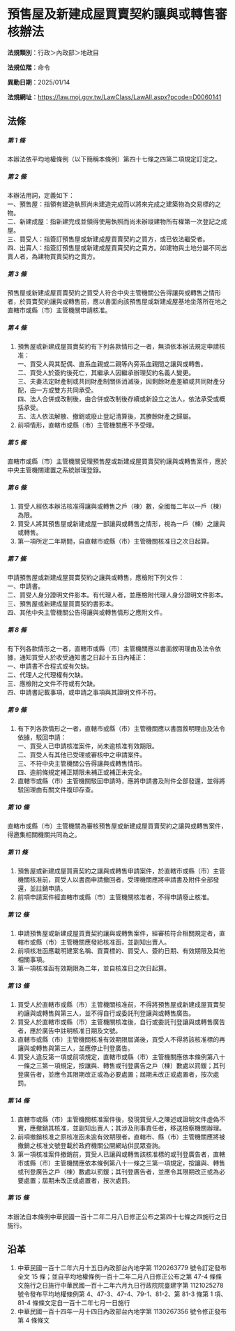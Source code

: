 # 預售屋及新建成屋買賣契約讓與或轉售審核辦法




**法規類別**：行政＞內政部＞地政目

**法規位階**：命令

**異動日期**：2025/01/14  

**法規網址**：https://law.moj.gov.tw/LawClass/LawAll.aspx?pcode=D0060141



## 法條
##### 第 1 條
本辦法依平均地權條例（以下簡稱本條例）第四十七條之四第二項規定訂定之。

##### 第 2 條
本辦法用詞，定義如下：  
一、預售屋：指領有建造執照尚未建造完成而以將來完成之建築物為交易標的之物。  
二、新建成屋：指新建完成並領得使用執照而尚未辦竣建物所有權第一次登記之成屋。  
三、買受人：指簽訂預售屋或新建成屋買賣契約之買方，或已依法繼受者。  
四、出賣人：指簽訂預售屋或新建成屋買賣契約之賣方。如建物與土地分屬不同出賣人者，為建物買賣契約之賣方。

##### 第 3 條
預售屋或新建成屋買賣契約之買受人符合中央主管機關公告得讓與或轉售之情形者，於買賣契約讓與或轉售前，應以書面向該預售屋或新建成屋基地坐落所在地之直轄市或縣（市）主管機關申請核准。

##### 第 4 條
1. 預售屋或新建成屋買賣契約有下列各款情形之一者，無須依本辦法規定申請核准：  
一、買受人與其配偶、直系血親或二親等內旁系血親間之讓與或轉售。  
二、買受人於簽約後死亡，其繼承人因繼承辦理契約名義人變更。  
三、夫妻法定財產制或共同財產制關係消滅後，因剩餘財產差額或共同財產分配，由一方或雙方共同承受。  
四、法人合併或改制後，由合併或改制後存續或新設立之法人，依法承受或概括承受。  
五、法人依法解散、撤銷或廢止登記清算後，其賸餘財產之歸屬。
1. 前項情形，直轄市或縣（市）主管機關應不予受理。

##### 第 5 條
直轄市或縣（市）主管機關受理預售屋或新建成屋買賣契約讓與或轉售案件，應於中央主管機關建置之系統辦理登錄。

##### 第 6 條
1. 買受人經依本辦法核准得讓與或轉售之戶（棟）數，全國每二年以一戶（棟）為限。
1. 買受人將其預售屋或新建成屋一部讓與或轉售之情形，視為一戶（棟）之讓與或轉售。
1. 第一項所定二年期間，自直轄市或縣（市）主管機關核准日之次日起算。

##### 第 7 條
申請預售屋或新建成屋買賣契約之讓與或轉售，應檢附下列文件：  
一、申請書。  
二、買受人身分證明文件影本。有代理人者，並應檢附代理人身分證明文件影本。  
三、預售屋或新建成屋買賣契約書影本。  
四、其他中央主管機關公告得讓與或轉售情形之應附文件。

##### 第 8 條
有下列各款情形之一者，直轄市或縣（市）主管機關應以書面敘明理由及法令依據，通知買受人於收受通知書之日起十五日內補正：  
一、申請書不合程式或有欠缺。  
二、代理人之代理權有欠缺。  
三、應檢附之文件不符或有欠缺。  
四、申請書記載事項，或申請之事項與其證明文件不符。

##### 第 9 條
1. 有下列各款情形之一者，直轄市或縣（市）主管機關應以書面敘明理由及法令依據，駁回申請：  
一、買受人已申請核准案件，尚未逾核准有效期限。  
二、買受人有其他已受理或審核中之申請案件。  
三、不符中央主管機關公告得讓與或轉售情形。  
四、逾前條規定補正期限未補正或補正未完全。
1. 直轄市或縣（市）主管機關駁回申請時，應將申請書及附件全部發還，並得將駁回理由有關文件複印存查。

##### 第 10 條
直轄市或縣（市）主管機關為審核預售屋或新建成屋買賣契約之讓與或轉售案件，得邀集相關機關共同為之。

##### 第 11 條
1. 預售屋或新建成屋買賣契約之讓與或轉售申請案件，於直轄市或縣（市）主管機關核准前，買受人以書面申請撤回者，受理機關應將申請書及附件全部發還，並註銷申請。
1. 前項申請案件經直轄市或縣（市）主管機關核准者，不得申請廢止核准。

##### 第 12 條
1. 申請預售屋或新建成屋買賣契約讓與或轉售案件，經審核符合相關規定者，直轄市或縣（市）主管機關應發給核准函，並副知出賣人。
1. 前項核准函應載明建案名稱、買賣標的、買受人、簽約日期、有效期限及其他相關事項。
1. 第一項核准函有效期限為二年，並自核准日之次日起算。

##### 第 13 條
1. 買受人於直轄市或縣（市）主管機關核准前，不得將預售屋或新建成屋買賣契約讓與或轉售與第三人，並不得自行或委託刊登讓與或轉售廣告。
1. 買受人於直轄市或縣（市）主管機關核准後，自行或委託刊登讓與或轉售廣告者，應於廣告中註明核准日期及文號。
1. 直轄市或縣（市）主管機關核准有效期限屆滿後，買受人不得將該核准標的再讓與或轉售與第三人，並應停止刊登廣告。
1. 買受人違反第一項或前項規定，直轄市或縣（市）主管機關應依本條例第八十一條之三第一項規定，按讓與、轉售或刊登廣告之戶（棟）數處以罰鍰；其刊登廣告者，並應令其限期改正或為必要處置；屆期未改正或處置者，按次處罰。

##### 第 14 條
1. 直轄市或縣（市）主管機關核准案件後，發現買受人之陳述或證明文件虛偽不實，應撤銷其核准，並副知出賣人；其涉及刑事責任者，移送檢察機關辦理。
1. 前項撤銷核准之原核准函未逾有效期限者，直轄市、縣（市）主管機關應將被撤銷之核准文號登載於政府機關公開網站供民眾查詢。
1. 第一項核准案件撤銷前，買受人已讓與或轉售該核准標的或刊登廣告者，直轄市或縣（市）主管機關應依本條例第八十一條之三第一項規定，按讓與、轉售或刊登廣告之戶（棟）數處以罰鍰；其刊登廣告者，並應令其限期改正或為必要處置；屆期未改正或處置者，按次處罰。

##### 第 15 條
本辦法自本條例中華民國一百十二年二月八日修正公布之第四十七條之四施行之日施行。

## 沿革
1. 中華民國一百十二年六月十五日內政部台內地字第 1120263779 號令訂定發布全文 15 條；並自平均地權條例一百十二年二月八日修正公布之第 47-4 條條文施行之日施行中華民國一百十二年六月九日行政院院臺建字第 1121025278 號令發布平均地權條例第 4、47-3、47-4、79-1、81-2、第 81-3 條第 1  項、81-4  條條文定自一百十二年七月一日施行
1. 中華民國一百十四年一月十四日內政部台內地字第 1130267356 號令修正發布第 4  條條文

